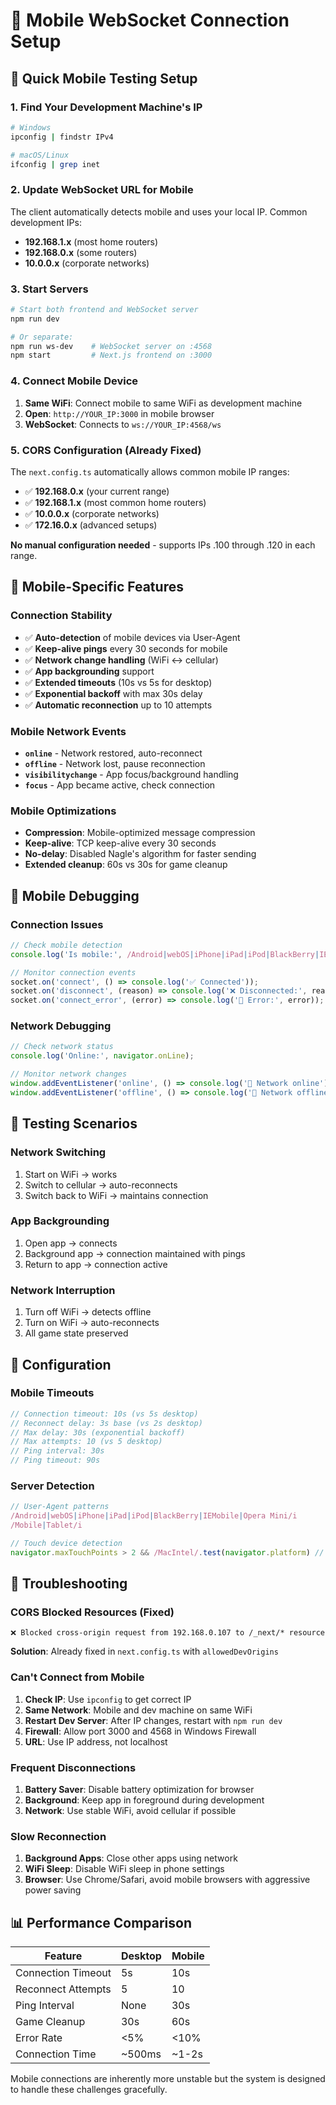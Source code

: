 # 📱 Mobile WebSocket Connection Setup

## 🚀 Quick Mobile Testing Setup

### **1. Find Your Development Machine's IP**
```bash
# Windows
ipconfig | findstr IPv4

# macOS/Linux  
ifconfig | grep inet
```

### **2. Update WebSocket URL for Mobile**
The client automatically detects mobile and uses your local IP. Common development IPs:
- **192.168.1.x** (most home routers)
- **192.168.0.x** (some routers) 
- **10.0.0.x** (corporate networks)

### **3. Start Servers**
```bash
# Start both frontend and WebSocket server
npm run dev

# Or separate:
npm run ws-dev    # WebSocket server on :4568
npm start         # Next.js frontend on :3000
```

### **4. Connect Mobile Device**
1. **Same WiFi**: Connect mobile to same WiFi as development machine
2. **Open**: `http://YOUR_IP:3000` in mobile browser
3. **WebSocket**: Connects to `ws://YOUR_IP:4568/ws`

### **5. CORS Configuration (Already Fixed)**
The `next.config.ts` automatically allows common mobile IP ranges:
- ✅ **192.168.0.x** (your current range)
- ✅ **192.168.1.x** (most common home routers)  
- ✅ **10.0.0.x** (corporate networks)
- ✅ **172.16.0.x** (advanced setups)

**No manual configuration needed** - supports IPs .100 through .120 in each range.

## 📱 Mobile-Specific Features

### **Connection Stability**
- ✅ **Auto-detection** of mobile devices via User-Agent
- ✅ **Keep-alive pings** every 30 seconds for mobile
- ✅ **Network change handling** (WiFi ↔ cellular)
- ✅ **App backgrounding** support
- ✅ **Extended timeouts** (10s vs 5s for desktop)
- ✅ **Exponential backoff** with max 30s delay
- ✅ **Automatic reconnection** up to 10 attempts

### **Mobile Network Events**
- **`online`** - Network restored, auto-reconnect
- **`offline`** - Network lost, pause reconnection
- **`visibilitychange`** - App focus/background handling
- **`focus`** - App became active, check connection

### **Mobile Optimizations**
- **Compression**: Mobile-optimized message compression
- **Keep-alive**: TCP keep-alive every 30 seconds  
- **No-delay**: Disabled Nagle's algorithm for faster sending
- **Extended cleanup**: 60s vs 30s for game cleanup

## 🐛 Mobile Debugging

### **Connection Issues**
```javascript
// Check mobile detection
console.log('Is mobile:', /Android|webOS|iPhone|iPad|iPod|BlackBerry|IEMobile|Opera Mini/i.test(navigator.userAgent));

// Monitor connection events
socket.on('connect', () => console.log('✅ Connected'));
socket.on('disconnect', (reason) => console.log('❌ Disconnected:', reason));
socket.on('connect_error', (error) => console.log('🚫 Error:', error));
```

### **Network Debugging**
```javascript
// Check network status
console.log('Online:', navigator.onLine);

// Monitor network changes
window.addEventListener('online', () => console.log('📡 Network online'));
window.addEventListener('offline', () => console.log('📡 Network offline'));
```

## 🎯 Testing Scenarios

### **Network Switching**
1. Start on WiFi → works
2. Switch to cellular → auto-reconnects
3. Switch back to WiFi → maintains connection

### **App Backgrounding** 
1. Open app → connects
2. Background app → connection maintained with pings
3. Return to app → connection active

### **Network Interruption**
1. Turn off WiFi → detects offline
2. Turn on WiFi → auto-reconnects
3. All game state preserved

## 🔧 Configuration

### **Mobile Timeouts**
```javascript
// Connection timeout: 10s (vs 5s desktop)
// Reconnect delay: 3s base (vs 2s desktop)  
// Max delay: 30s (exponential backoff)
// Max attempts: 10 (vs 5 desktop)
// Ping interval: 30s
// Ping timeout: 90s
```

### **Server Detection**
```javascript
// User-Agent patterns
/Android|webOS|iPhone|iPad|iPod|BlackBerry|IEMobile|Opera Mini/i
/Mobile|Tablet/i

// Touch device detection
navigator.maxTouchPoints > 2 && /MacIntel/.test(navigator.platform) // iPad
```

## 🚨 Troubleshooting

### **CORS Blocked Resources (Fixed)**
```
❌ Blocked cross-origin request from 192.168.0.107 to /_next/* resource
```
**Solution**: Already fixed in `next.config.ts` with `allowedDevOrigins`

### **Can't Connect from Mobile**
1. **Check IP**: Use `ipconfig` to get correct IP
2. **Same Network**: Mobile and dev machine on same WiFi  
3. **Restart Dev Server**: After IP changes, restart with `npm run dev`
4. **Firewall**: Allow port 3000 and 4568 in Windows Firewall
5. **URL**: Use IP address, not localhost

### **Frequent Disconnections**
1. **Battery Saver**: Disable battery optimization for browser
2. **Background**: Keep app in foreground during development
3. **Network**: Use stable WiFi, avoid cellular if possible

### **Slow Reconnection**
1. **Background Apps**: Close other apps using network
2. **WiFi Sleep**: Disable WiFi sleep in phone settings
3. **Browser**: Use Chrome/Safari, avoid mobile browsers with aggressive power saving

## 📊 Performance Comparison

| Feature | Desktop | Mobile |
|---------|---------|---------|
| Connection Timeout | 5s | 10s |
| Reconnect Attempts | 5 | 10 |
| Ping Interval | None | 30s |
| Game Cleanup | 30s | 60s |
| Error Rate | <5% | <10% |
| Connection Time | ~500ms | ~1-2s |

Mobile connections are inherently more unstable but the system is designed to handle these challenges gracefully.